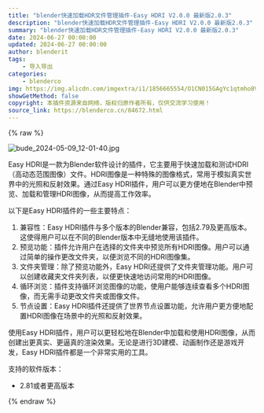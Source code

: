 ```yaml
---
title: "blender快速加载HDR文件管理插件-Easy HDRI V2.0.0 最新版2.0.3"
description: "blender快速加载HDR文件管理插件-Easy HDRI V2.0.0 最新版2.0.3"
summary: "blender快速加载HDR文件管理插件-Easy HDRI V2.0.0 最新版2.0.3"
date: 2024-06-27 00:00:00
updated: 2024-06-27 00:00:00
author: blenderit
tags: 
    - 导入导出
categories:
    - blenderco
img: https://img.alicdn.com/imgextra/i1/1856665554/O1CN015GAgYc1qtmho8VYBe_!!1856665554.jpg
showGetMethod: false
copyright: 本插件资源来自网络，版权归原作者所有，仅供交流学习使用！
source_link: https://blenderco.cn/84672.html
---
```


{% raw %}
<p><img src="https://img.alicdn.com/imgextra/i1/1856665554/O1CN015GAgYc1qtmho8VYBe_!!1856665554.jpg" alt="bude_2024-05-09_12-01-40.jpg"></p><p class="">Easy HDRI是一款为Blender软件设计的插件，它主要用于快速加载和测试HDRI（高动态范围图像）文件。HDRI图像是一种特殊的图像格式，常用于模拟真实世界中的光照和反射效果。通过Easy HDRI插件，用户可以更方便地在Blender中预览、加载和管理HDRI图像，从而提高工作效率。</p><p class="">以下是Easy HDRI插件的一些主要特点：</p><ol>
<li>兼容性：Easy HDRI插件与多个版本的Blender兼容，包括2.79及更高版本。这使得用户可以在不同的Blender版本中无缝地使用该插件。</li>
<li>预览功能：插件允许用户在选择的文件夹中预览所有HDRI图像。用户可以通过简单的操作更改文件夹，以便浏览不同的HDRI图像集。</li>
<li>文件夹管理：除了预览功能外，Easy HDRI还提供了文件夹管理功能。用户可以创建收藏夹文件夹列表，以便更快速地访问常用的HDRI图像。</li>
<li>循环浏览：插件支持循环浏览图像的功能，使用户能够连续查看多个HDRI图像，而无需手动更改文件夹或图像文件。</li>
<li>节点设置：Easy HDRI插件还提供了世界节点设置功能，允许用户更方便地配置HDRI图像在场景中的光照和反射效果。</li>
</ol><p class="">使用Easy HDRI插件，用户可以更轻松地在Blender中加载和使用HDRI图像，从而创建出更真实、更逼真的渲染效果。无论是进行3D建模、动画制作还是游戏开发，Easy HDRI插件都是一个非常实用的工具。</p><p>支持的软件版本：</p><ul>
<li>2.81或者更高版本</li>
</ul>
<div style="display: none">blenderco</div>
{% endraw %}